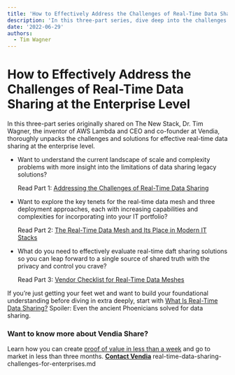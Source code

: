 ```yaml
---
title: 'How to Effectively Address the Challenges of Real-Time Data Sharing at the Enterprise Level'
description: 'In this three-part series, dive deep into the challenges and solutions for evaluating and implementing real-time data sharing with confidence and control.'
date: '2022-06-29'
authors:
  - Tim Wagner
---
```

# How to Effectively Address the Challenges of Real-Time Data Sharing at the Enterprise Level

In this three-part series originally shared on The New Stack, Dr. Tim Wagner, the inventor of AWS Lambda and CEO and co-founder at Vendia, thoroughly unpacks the challenges and solutions for effective real-time data sharing at the enterprise level. 



* Want to understand the current landscape of scale and complexity problems with more insight into the limitations of data sharing legacy solutions? 

    Read Part 1: [Addressing the Challenges of Real-Time Data Sharing](https://thenewstack.io/addressing-the-challenges-of-real-time-data-sharing/)

* Want to explore the key tenets for the real-time data mesh and three deployment approaches, each with increasing capabilities and complexities for incorporating into your IT portfolio? 

    Read Part 2: [The Real-Time Data Mesh and Its Place in Modern IT Stacks](https://thenewstack.io/the-real-time-data-mesh-and-its-place-in-modern-it-stacks/)

* What do you need to effectively evaluate real-time daft sharing solutions so you can leap forward to a single source of shared truth with the privacy and control you crave?

    Read Part 3: [Vendor Checklist for Real-Time Data Meshes](https://thenewstack.io/vendor-checklist-for-real-time-data-meshes/)


If you’re just getting your feet wet and want to build your foundational understanding before diving in extra deeply, start with [What Is Real-Time Data Sharing?](https://www.vendia.net/blog/what-is-real-time-data-sharing) Spoiler: Even the ancient Phoenicians solved for data sharing.


### Want to know more about Vendia Share? 

Learn how you can create [proof of value in less than a week](https://www.vendia.net/poc) and go to market in less than three months. **[Contact Vendia](https://www.vendia.net/contact-us)**
real-time-data-sharing-challenges-for-enterprises.md
